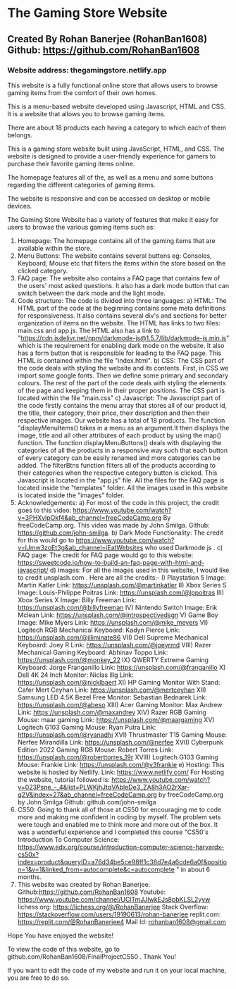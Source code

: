 
# The Gaming Store Website

## Created By Rohan Banerjee (RohanBan1608) Github: https://github.com/RohanBan1608

### Website address: thegamingstore.netlify.app

This website is a fully functional online store that allows users to browse gaming items from the comfort of their own homes.

This is a menu-based website developed using Javascript, HTML and CSS.
It is a website that allows you to browse gaming items.

There are about 18 products each having a category to which each of them belongs.

This is a gaming store website built using JavaScript, HTML, and CSS. The website is designed to provide a user-friendly experience for gamers to purchase their favorite gaming items online.

The homepage features all of the, as well as a menu and some buttons regarding the different categories of gaming items.

The website is responsive and can be accessed on desktop or mobile devices.

The Gaming Store Website has a variety of features that make it easy for users to browse the 
various gaming items such as:
1) Homepage: The homepage contains all of the gaming items that are available within the store.
2) Menu Buttons: The website contains several buttons eg: Consoles, Keyboard, Mouse etc that filters
the items within the store based on the clicked category.
3) FAQ page: The website also contains a FAQ page that contains few of the users' most asked questions. It also has a dark mode button that can switch between the dark mode and the light mode.
4) Code structure: The code is divided into three languages:
a) HTML: The HTML part of the code at the beginning contains some meta definitions for responsiveness. It also contains several div's and sections for better organization of items on the
website. The HTML has links to two files: main.css and app.js. The HTML also has a link to "https://cdn.jsdelivr.net/npm/darkmode-js@1.5.7/lib/darkmode-js.min.js" which is the requirement for enabling dark mode on the website. It also has a form button that is responsible for leading to the FAQ page. This HTML is contained within the file "index.html".
b) CSS: The CSS part of the code deals with styling the website and its contents. First, in CSS we import some google fonts. Then we define some primary and secondary colours. The rest of the part of the code deals with
styling the elements of the page and keeping them in their proper positions.
The CSS part is located within the file "main.css"
c) Javascript: The Javascript part of the code firstly contains the menu array that stores all of our product id, the title, their category, their price, their description and then their respective images. Our website has a total of 18 products. The function "displayMenuItems() takes in a menu as an argument.It then displays the image, title and all other attributes of each product by using the map() function. The function displayMenuButtons() deals with displaying the categories of all the products in a responsive way such that each button of every category can be easily renamed and more categories can be added. The filterBtns function filters all of the products according to their categories when the respective category button is clicked. This Javascript is located in the "app.js" file.
All the files for the FAQ page is located inside the "templates" folder.
All the images used in this website is located inside the "images" folder. 
5) Acknowledgements: 
a) For most of the code in this project, the credit goes to this video: https://www.youtube.com/watch?v=3PHXvlpOkf4&ab_channel=freeCodeCamp.org
By freeCodeCamp.org. This video was made by John Smilga. Github: https://github.com/john-smilga.
b) Dark Mode Functionality: The credit for this would go to https://www.youtube.com/watch?v=lJmw3zoEt3g&ab_channel=iEatWebsites who used Darkmode.js .
c) FAQ page: The credit for FAQ page would go to this website: https://sweetcode.io/how-to-build-an-faq-page-with-html-and-javascript/
d) Images: For all the images used in this website, I would like to credit unsplash.com . Here are all the credits:-
I) Playstation 5 Image: Martin Katler Link: https://unsplash.com/@martinkatler
II) Xbox Series S Image: Louis-Philippe Poitras Link: https://unsplash.com/@lppoitras
III) Xbox Series X Image: Billy Freeman Link: https://unsplash.com/@billyfreeman
IV) Nintendo Switch Image: Erik Mclean Link: https://unsplash.com/@introspectivedsgn
V) Game Boy Image: Mike Myers Link: https://unsplash.com/@mike_meyers
VI) Logitech RGB Mechanical Keyboard: Kadyn Pierce Link: https://unsplash.com/@illiminate86
VII) Dell Supreme Mechanical Keyboard: Joey R Link: https://unsplash.com/@joeyrmd
VIII) Razer Mechanical Gaming Keyboard: Abhinav Toppo Link: https://unsplash.com/@monkey_22
IX) QWERTY Extreme Gaming Keyboard: Jorge Franganillo Link: https://unsplash.com/@franganillo
X) Dell 4K 24 Inch Monitor: Niclas Illg Link: https://unsplash.com/@nicklbaert
XI) HP Gaming Monitor With Stand: Cafer Mert Ceyhan Link: https://unsplash.com/@mertceyhan
XII) Samsung LED 4.5K Bezel Free Monitor: Sebastian Bednarek Link: https://unsplash.com/@abeso
XIII) Acer Gaming Monitor: Max Andrew Link: https://unsplash.com/@maxandrey
XIV) Razer RGB Gaming Mouse: maar gaming Link: https://unsplash.com/@maargaming
XV) Logitech G103 Gaming Mouse: Ryan Putra Link: https://unsplash.com/@ryanadhi
XVI) Thrustmaster T15 Gaming Mouse: Nerfee Mirandilla Link: https://unsplash.com/@nerfee
XVII) Cyberpunk Edition 2022 Gaming RGB Mouse: Robert Torres Link: https://unsplash.com/@roberttorres_19r
XVIII) Logitech G103 Gaming Mouse: Frankie Link: https://unsplash.com/@v3frankie
e) Hosting: This website is hosted by Netlify. Link: https://www.netlify.com/
For Hosting the website, tutorial followed is: https://www.youtube.com/watch?v=023Psne_-_4&list=PLWKjhJtqVAbleDe3_ZA8h3AO2rXar-q2V&index=27&ab_channel=freeCodeCamp.org by freeCodeCamp.org by John Smilga Github: github.com/john-smilga
5) CS50: Going to thank all of those at CS50 for encouraging me to code more and making me confident in coding by myself. The problem sets were tough and enabled me to think more and more out of the box. It was a wonderful experience and I completed this course "CS50's Introduction To Computer Science: https://www.edx.org/course/introduction-computer-science-harvardx-cs50x?index=product&queryID=a76d34be5ce98ff1c38d7e4a6cde6a0f&position=1&v=1&linked_from=autocomplete&c=autocomplete " in about 6 months.
6) This website was created by Rohan Banerjee.
Github:https://github.com/RohanBan1608 Youtube: https://www.youtube.com/channel/UClTmJJIwkEJs8pbKLSL2yyw lichess.org: https://lichess.org/@/RohanBanerjee Stack Overflow: https://stackoverflow.com/users/19190613/rohan-banerjee replit.com: https://replit.com/@RohanBanerjee4 Mail Id: rohanban1608@gmail.com   

Hope You have enjoyed the website! 

To view the code of this website, go to github.com/RohanBan1608/FinalProjectCS50 . Thank You!

If you want to edit the code of my website and run it on your local machine, you are free to do so.

